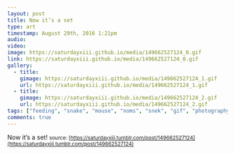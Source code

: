 ```yaml
---
layout: post
title: Now it’s a set
type: art
timestamp: August 29th, 2016 1:21pm
audio: 
video: 
image: https://saturdayxiii.github.io/media/149662527124_0.gif
link: https://saturdayxiii.github.io/media/149662527124_0.gif
gallery:
  - title: 
    gimage: https://saturdayxiii.github.io/media/149662527124_1.gif
    url: https://saturdayxiii.github.io/media/149662527124_1.gif
  - title: 
    gimage: https://saturdayxiii.github.io/media/149662527124_2.gif
    url: https://saturdayxiii.github.io/media/149662527124_2.gif
tags: ["feeding", "snake", "mouse", "noms", "snek", "gif", "photography", "art"]
comments: true
---
```

Now it’s a set!
<small>source: [https://saturdayxiii.tumblr.com/post/149662527124](https://saturdayxiii.tumblr.com/post/149662527124)</small>